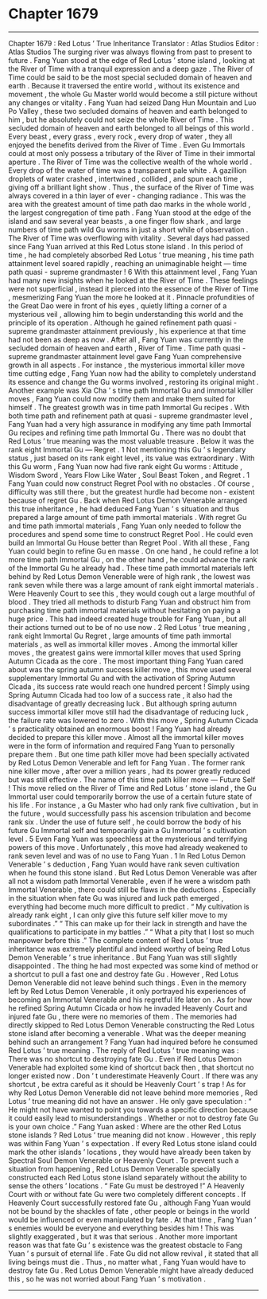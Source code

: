 
# Chapter 1679


---

Chapter 1679 : Red Lotus ’ True Inheritance
Translator :
Atlas Studios
Editor :
Atlas Studios
The surging river was always flowing from past to present to future .
Fang Yuan stood at the edge of Red Lotus ’ stone island , looking at the River of Time with a tranquil expression and a deep gaze .
The River of Time could be said to be the most special secluded domain of heaven and earth .
Because it traversed the entire world , without its existence and movement , the whole Gu Master world would become a still picture without any changes or vitality .
Fang Yuan had seized Dang Hun Mountain and Luo Po Valley , these two secluded domains of heaven and earth belonged to him , but he absolutely could not seize the whole River of Time .
This secluded domain of heaven and earth belonged to all beings of this world .
Every beast , every grass , every rock , every drop of water , they all enjoyed the benefits derived from the River of Time .
Even Gu Immortals could at most only possess a tributary of the River of Time in their immortal aperture .
The River of Time was the collective wealth of the whole world .
Every drop of the water of time was a transparent pale white . A gazillion droplets of water crashed , intertwined , collided , and spun each time , giving off a brilliant light show . Thus , the surface of the River of Time was always covered in a thin layer of ever - changing radiance .
This was the area with the greatest amount of time path dao marks in the whole world , the largest congregation of time path .
Fang Yuan stood at the edge of the island and saw several year beasts , a one finger flow shark , and large numbers of time path wild Gu worms in just a short while of observation .
The River of Time was overflowing with vitality .
Several days had passed since Fang Yuan arrived at this Red Lotus stone island .
In this period of time , he had completely absorbed Red Lotus ’ true meaning , his time path attainment level soared rapidly , reaching an unimaginable height — time path quasi - supreme grandmaster !
6
With this attainment level , Fang Yuan had many new insights when he looked at the River of Time . These feelings were not superficial , instead it pierced into the essence of the River of Time , mesmerizing Fang Yuan the more he looked at it . Pinnacle profundities of the Great Dao were in front of his eyes , quietly lifting a corner of a mysterious veil , allowing him to begin understanding this world and the principle of its operation .
Although he gained refinement path quasi - supreme grandmaster attainment previously , his experience at that time had not been as deep as now . After all , Fang Yuan was currently in the secluded domain of heaven and earth , River of Time .
Time path quasi - supreme grandmaster attainment level gave Fang Yuan comprehensive growth in all aspects .
For instance , the mysterious immortal killer move time cutting edge , Fang Yuan now had the ability to completely understand its essence and change the Gu worms involved , restoring its original might .
Another example was Xia Cha ’ s time path Immortal Gu and immortal killer moves , Fang Yuan could now modify them and make them suited for himself .
The greatest growth was in time path Immortal Gu recipes . With both time path and refinement path at quasi - supreme grandmaster level , Fang Yuan had a very high assurance in modifying any time path Immortal Gu recipes and refining time path Immortal Gu .
There was no doubt that Red Lotus ’ true meaning was the most valuable treasure . Below it was the rank eight Immortal Gu — Regret .
1
Not mentioning this Gu ’ s legendary status , just based on its rank eight level , its value was extraordinary .
With this Gu worm , Fang Yuan now had five rank eight Gu worms : Attitude , Wisdom Sword , Years Flow Like Water , Soul Beast Token , and Regret .
1
Fang Yuan could now construct Regret Pool with no obstacles .
Of course , difficulty was still there , but the greatest hurdle had become non - existent because of regret Gu . Back when Red Lotus Demon Venerable arranged this true inheritance , he had deduced Fang Yuan ’ s situation and thus prepared a large amount of time path immortal materials .
With regret Gu and time path immortal materials , Fang Yuan only needed to follow the procedures and spend some time to construct Regret Pool . He could even build an Immortal Gu House better than Regret Pool .
With all these , Fang Yuan could begin to refine Gu en masse . On one hand , he could refine a lot more time path Immortal Gu , on the other hand , he could advance the rank of the Immortal Gu he already had .
These time path immortal materials left behind by Red Lotus Demon Venerable were of high rank , the lowest was rank seven while there was a large amount of rank eight immortal materials .
Were Heavenly Court to see this , they would cough out a large mouthful of blood . They tried all methods to disturb Fang Yuan and obstruct him from purchasing time path immortal materials without hesitating on paying a huge price . This had indeed created huge trouble for Fang Yuan , but all their actions turned out to be of no use now .
2
Red Lotus ’ true meaning , rank eight Immortal Gu Regret , large amounts of time path immortal materials , as well as immortal killer moves .
Among the immortal killer moves , the greatest gains were immortal killer moves that used Spring Autumn Cicada as the core . The most important thing Fang Yuan cared about was the spring autumn success killer move , this move used several supplementary Immortal Gu and with the activation of Spring Autumn Cicada , its success rate would reach one hundred percent !
Simply using Spring Autumn Cicada had too low of a success rate , it also had the disadvantage of greatly decreasing luck . But although spring autumn success immortal killer move still had the disadvantage of reducing luck , the failure rate was lowered to zero .
With this move , Spring Autumn Cicada ’ s practicality obtained an enormous boost ! Fang Yuan had already decided to prepare this killer move .
Almost all the immortal killer moves were in the form of information and required Fang Yuan to personally prepare them . But one time path killer move had been specially activated by Red Lotus Demon Venerable and left for Fang Yuan . The former rank nine killer move , after over a million years , had its power greatly reduced but was still effective .
The name of this time path killer move — Future Self !
This move relied on the River of Time and Red Lotus ’ stone island , the Gu Immortal user could temporarily borrow the use of a certain future state of his life .
For instance , a Gu Master who had only rank five cultivation , but in the future , would successfully pass his ascension tribulation and become rank six . Under the use of future self , he could borrow the body of his future Gu Immortal self and temporarily gain a Gu Immortal ’ s cultivation level .
5
Even Fang Yuan was speechless at the mysterious and terrifying powers of this move .
Unfortunately , this move had already weakened to rank seven level and was of no use to Fang Yuan .
1
In Red Lotus Demon Venerable ’ s deduction , Fang Yuan would have rank seven cultivation when he found this stone island . But Red Lotus Demon Venerable was after all not a wisdom path Immortal Venerable , even if he were a wisdom path Immortal Venerable , there could still be flaws in the deductions . Especially in the situation when fate Gu was injured and luck path emerged , everything had become much more difficult to predict .
“ My cultivation is already rank eight , I can only give this future self killer move to my subordinates .”
“ This can make up for their lack in strength and have the qualifications to participate in my battles .”
“ What a pity that I lost so much manpower before this .”
The complete content of Red Lotus ’ true inheritance was extremely plentiful and indeed worthy of being Red Lotus Demon Venerable ’ s true inheritance . But Fang Yuan was still slightly disappointed .
The thing he had most expected was some kind of method or a shortcut to pull a fast one and destroy fate Gu .
However , Red Lotus Demon Venerable did not leave behind such things .
Even in the memory left by Red Lotus Demon Venerable , it only portrayed his experiences of becoming an Immortal Venerable and his regretful life later on . As for how he refined Spring Autumn Cicada or how he invaded Heavenly Court and injured fate Gu , there were no memories of them .
The memories had directly skipped to Red Lotus Demon Venerable constructing the Red Lotus stone island after becoming a venerable . What was the deeper meaning behind such an arrangement ?
Fang Yuan had inquired before he consumed Red Lotus ’ true meaning .
The reply of Red Lotus ’ true meaning was : There was no shortcut to destroying fate Gu . Even if Red Lotus Demon Venerable had exploited some kind of shortcut back then , that shortcut no longer existed now . Don ’ t underestimate Heavenly Court . If there was any shortcut , be extra careful as it should be Heavenly Court ’ s trap !
As for why Red Lotus Demon Venerable did not leave behind more memories , Red Lotus ’ true meaning did not have an answer . He only gave speculation : “ He might not have wanted to point you towards a specific direction because it could easily lead to misunderstandings . Whether or not to destroy fate Gu is your own choice .”
Fang Yuan asked : Where are the other Red Lotus stone islands ?
Red Lotus ’ true meaning did not know .
However , this reply was within Fang Yuan ’ s expectation .
If every Red Lotus stone island could mark the other islands ’ locations , they would have already been taken by Spectral Soul Demon Venerable or Heavenly Court . To prevent such a situation from happening , Red Lotus Demon Venerable specially constructed each Red Lotus stone island separately without the ability to sense the others ’ locations .
“ Fate Gu must be destroyed !”
A Heavenly Court with or without fate Gu were two completely different concepts . If Heavenly Court successfully restored fate Gu , although Fang Yuan would not be bound by the shackles of fate , other people or beings in the world would be influenced or even manipulated by fate .
At that time , Fang Yuan ’ s enemies would be everyone and everything besides him !
This was slightly exaggerated , but it was that serious .
Another more important reason was that fate Gu ’ s existence was the greatest obstacle to Fang Yuan ’ s pursuit of eternal life .
Fate Gu did not allow revival , it stated that all living beings must die .
Thus , no matter what , Fang Yuan would have to destroy fate Gu .
Red Lotus Demon Venerable might have already deduced this , so he was not worried about Fang Yuan ’ s motivation .

---

